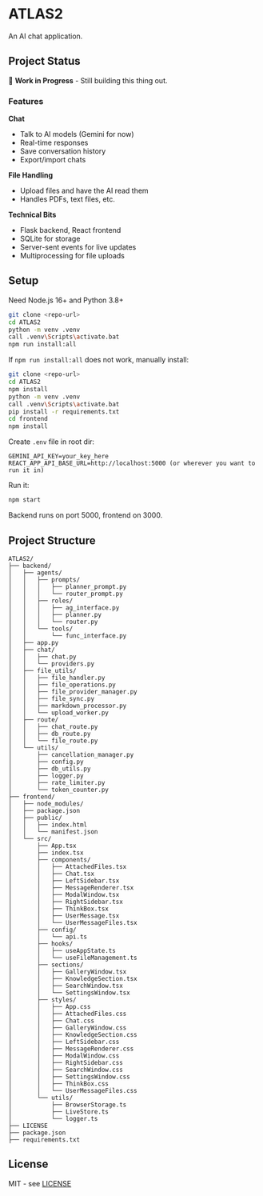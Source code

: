 # ATLAS2

An AI chat application.

## Project Status

🚧 **Work in Progress** - Still building this thing out.

### Features

**Chat**
- Talk to AI models (Gemini for now)
- Real-time responses 
- Save conversation history
- Export/import chats

**File Handling**
- Upload files and have the AI read them
- Handles PDFs, text files, etc.

**Technical Bits**
- Flask backend, React frontend
- SQLite for storage
- Server-sent events for live updates
- Multiprocessing for file uploads

## Setup

Need Node.js 16+ and Python 3.8+

```bash
git clone <repo-url>
cd ATLAS2
python -m venv .venv
call .venv\Scripts\activate.bat
npm run install:all
```

If `npm run install:all` does not work, manually install:              

```bash
git clone <repo-url>
cd ATLAS2
npm install
python -m venv .venv
call .venv\Scripts\activate.bat
pip install -r requirements.txt
cd frontend
npm install
```

Create `.env` file in root dir:
```env
GEMINI_API_KEY=your_key_here
REACT_APP_API_BASE_URL=http://localhost:5000 (or wherever you want to run it in)
```

Run it:
```bash
npm start
```

Backend runs on port 5000, frontend on 3000.

## Project Structure

```
ATLAS2/
├── backend/
│   ├── agents/
│   │   ├── prompts/
│   │   │   ├── planner_prompt.py
│   │   │   └── router_prompt.py
│   │   ├── roles/
│   │   │   ├── ag_interface.py
│   │   │   ├── planner.py
│   │   │   └── router.py
│   │   └── tools/
│   │       └── func_interface.py
│   ├── app.py
│   ├── chat/
│   │   ├── chat.py
│   │   └── providers.py
│   ├── file_utils/
│   │   ├── file_handler.py
│   │   ├── file_operations.py
│   │   ├── file_provider_manager.py
│   │   ├── file_sync.py
│   │   ├── markdown_processor.py
│   │   └── upload_worker.py
│   ├── route/
│   │   ├── chat_route.py
│   │   ├── db_route.py
│   │   └── file_route.py
│   └── utils/
│       ├── cancellation_manager.py
│       ├── config.py
│       ├── db_utils.py
│       ├── logger.py
│       ├── rate_limiter.py
│       └── token_counter.py
├── frontend/
│   ├── node_modules/
│   ├── package.json
│   ├── public/
│   │   ├── index.html
│   │   └── manifest.json
│   └── src/
│       ├── App.tsx
│       ├── index.tsx
│       ├── components/
│       │   ├── AttachedFiles.tsx
│       │   ├── Chat.tsx
│       │   ├── LeftSidebar.tsx
│       │   ├── MessageRenderer.tsx
│       │   ├── ModalWindow.tsx
│       │   ├── RightSidebar.tsx
│       │   ├── ThinkBox.tsx
│       │   ├── UserMessage.tsx
│       │   └── UserMessageFiles.tsx
│       ├── config/
│       │   └── api.ts
│       ├── hooks/
│       │   ├── useAppState.ts
│       │   └── useFileManagement.ts
│       ├── sections/
│       │   ├── GalleryWindow.tsx
│       │   ├── KnowledgeSection.tsx
│       │   ├── SearchWindow.tsx
│       │   └── SettingsWindow.tsx
│       ├── styles/
│       │   ├── App.css
│       │   ├── AttachedFiles.css
│       │   ├── Chat.css
│       │   ├── GalleryWindow.css
│       │   ├── KnowledgeSection.css
│       │   ├── LeftSidebar.css
│       │   ├── MessageRenderer.css
│       │   ├── ModalWindow.css
│       │   ├── RightSidebar.css
│       │   ├── SearchWindow.css
│       │   ├── SettingsWindow.css
│       │   ├── ThinkBox.css
│       │   └── UserMessageFiles.css
│       └── utils/
│           ├── BrowserStorage.ts
│           ├── LiveStore.ts
│           └── logger.ts
├── LICENSE
├── package.json
├── requirements.txt
```

## License

MIT - see [LICENSE](LICENSE)
